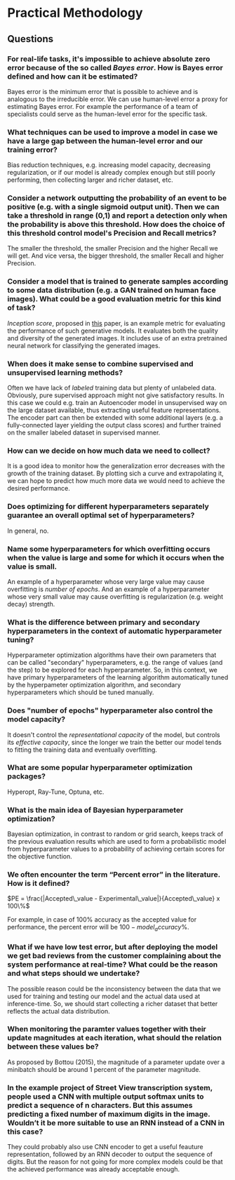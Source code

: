 # Practical Methodology


## Questions

### For real-life tasks, it's impossible to achieve absolute zero error because of the so called *Bayes error*. How is Bayes error defined and how can it be estimated?

Bayes error is the minimum error that is possible to achieve and is analogous to the irreducible error. We can use human-level error a proxy for estimating Bayes error. For example the performance of a team of specialists could serve as the human-level error for the specific task.

### What techniques can be used to improve a model in case we have a large gap between the human-level error and our training error?

Bias reduction techniques, e.g. increasing model capacity, decreasing regularization, or if our model is already complex enough but still poorly performing, then collecting larger and richer dataset, etc.

### Consider a network outputting the probability of an event to be positive (e.g. with a single sigmoid output unit). Then we can take a threshold in range (0,1) and report a detection only when the probability is above this threshold. How does the choice of this threshold control model's Precision and Recall metrics?

The smaller the threshold, the smaller Precision and the higher Recall we will get. And vice versa, the bigger threshold, the smaller Recall and higher Precision.

### Consider a model that is trained to generate samples according to some data distribution (e.g. a GAN trained on human face images). What could be a good evaluation metric for this kind of task?

*Inception score*, proposed in [this](https://arxiv.org/abs/1606.03498) paper, is an example metric for evaluating the performance of such generative models.
It evaluates both the quality and diversity of the generated images. It includes use of an extra pretrained neural network for classifying the generated images.

### When does it make sense to combine supervised and unsupervised learning methods? 

Often we have lack of *labeled* training data but plenty of unlabeled data. Obviously, pure supervised approach might not give satisfactory results. In this case we could e.g. train an Autoencoder model in unsupervised way on the large dataset available, thus extracting useful feature representations. The encoder part can then be extended with some additional layers (e.g. a fully-connected layer yielding the output class scores) and further trained on the smaller labeled dataset in supervised manner.

### How can we decide on how much data we need to collect?

It is a good idea to monitor how the generalization error decreases with the growth of the training dataset. By plotting sich a curve and extrapolating it, we can hope to predict how much more data we would need to achieve the desired performance.

### Does optimizing for different hyperparameters separately guarantee an overall optimal set of hyperparameters?

In general, no. 

### Name some hyperparameters for which overfitting occurs when the value is large and some for which it occurs when the value is small.
An example of a hyperparameter whose very large value may cause overfitting is *number of epochs*. And an example of a hyperparameter whose very small value may cause overfitting is regularization (e.g. weight decay) strength.

### What is the difference between primary and secondary hyperparameters in the context of automatic hyperparameter tuning?

Hyperparameter optimization algorithms have their own parameters that can be called "secondary" hyperparameters, e.g. the range of values (and the step) to be explored for each hyperparameter. So, in this context, we have primary hyperparameters of the learning algorithm automatically tuned by the hyperpameter optimization algorithm, and secondary hyperparameters which should be tuned manually. 

### Does "number of epochs" hyperparameter also control the model capacity?

It doesn't control the *representational capacity* of the model, but controls its *effective capacity*, since the longer we train the better our model tends to fitting the training data and eventually overfitting.

### What are some popular hyperparameter optimization packages?

Hyperopt, Ray-Tune, Optuna, etc.

### What is the main idea of Bayesian hyperparameter optimization?

Bayesian optimization, in contrast to random or grid search, keeps track of the previous evaluation results which are used to form a probabilistic model from hyperparameter values to a probability of achieving certain scores for the objective function.

### We often encounter the term “Percent error” in the literature. How is it defined?

$PE = \frac{|Accepted\_value - Experimental\_value|}{Accepted\_value} x 100\%$

For example, in case of 100% accuracy as the accepted value for performance, the percent error will be $100-model_accuracy\%$.

### What if we have low test error, but after deploying the model we get bad reviews from the customer complaining about the system performance at real-time? What could be the reason and what steps should we undertake?

The possible reason could be the inconsistency between the data that we used for training and testing our model and the actual data used at inference-time. So, we should start collecting a richer dataset that better reflects the actual data distribution.  

### When monitoring the paramter values together with their update magnitudes at each iteration, what should the relation between these values be?

As proposed by Bottou (2015), the magnitude of a parameter update over a minibatch should be around 1 percent of the parameter magnitude.

### In the example project of Street View transcription system, people used a CNN with multiple output softmax units to predict a sequence of n characters. But this assumes predicting a fixed number of maximum digits in the image. Wouldn’t it be more suitable to use an RNN instead of a CNN in this case?

They could probably also use CNN encoder to get a useful feauture representation, followed by an RNN decoder to output the sequence of digits. But the reason for not going for more complex models could be that the achieved performance was already acceptable enough.
